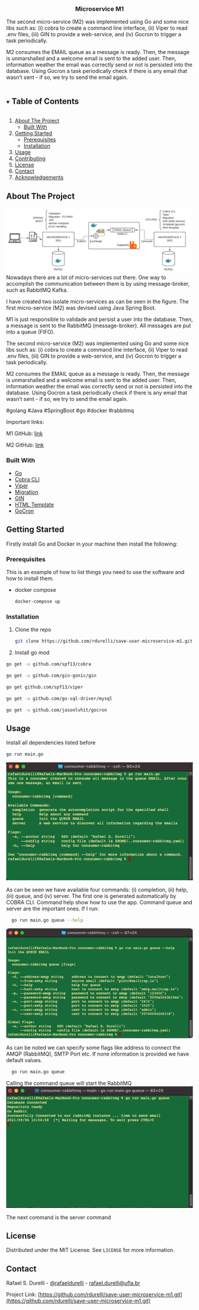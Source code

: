 





<p align="center">
  

<h3 align="center">Microservice M1</h3>

The second micro-service (M2) was implemented using Go and some nice libs such as: (i) cobra to create a command line interface, (ii) Viper to read .env files, (iii) GIN to provide a web-service, and (iv) Gocron to trigger a task periodically. 

M2 consumes the EMAIL queue as a message is ready. Then, the message is unmarshalled and a welcome email is sent to the added user. Then, information weather the email was correctly send or not is persisted into the database. Using Gocron a task periodically check if there is any email that wasn’t sent - if so, we try to send the email again.

</p>



<!-- TABLE OF CONTENTS -->
<details open="open">
  <summary><h2 style="display: inline-block">Table of Contents</h2></summary>
  <ol>
    <li>
      <a href="#about-the-project">About The Project</a>
      <ul>
        <li><a href="#built-with">Built With</a></li>
      </ul>
    </li>
    <li>
      <a href="#getting-started">Getting Started</a>
      <ul>
        <li><a href="#prerequisites">Prerequisites</a></li>
        <li><a href="#installation">Installation</a></li>
      </ul>
    </li>
    <li><a href="#usage">Usage</a></li>
    <li><a href="#contributing">Contributing</a></li>
    <li><a href="#license">License</a></li>
    <li><a href="#contact">Contact</a></li>
    <li><a href="#acknowledgements">Acknowledgements</a></li>
  </ol>
</details>




<!-- ABOUT THE PROJECT -->
## About The Project
![alt text](https://github.com/rdurelli/save-user-microservice-m1/blob/main/image/arch.png?raw=true)
Nowadays there are a lot of micro-services out there. One way to accomplish the communication between them is by using message-broker, such as RabbitMQ Kafka.

I have created two isolate micro-services as can be seen in the figure. The first micro-service (M2) was devised using Java Spring Boot.

M1 is just responsible to validade and persist a user into the database. Then, a message is sent to the RabbitMQ (message-broker). All messages are put into a queue (FIFO).

The second micro-service (M2) was implemented using Go and some nice libs such as: (i) cobra to create a command line interface, (ii) Viper to read .env files, (iii) GIN to provide a web-service, and (iv) Gocron to trigger a task periodically.

M2 consumes the EMAIL queue as a message is ready. Then, the message is unmarshalled and a welcome email is sent to the added user. Then, information weather the email was correctly send or not is persisted into the database. Using Gocron a task periodically check if there is any email that wasn’t sent - if so, we try to send the email again.

#golang #Java #SpringBoot #go #docker #rabbitmq

Important links:

M1 GitHub: [link](https://github.com/rdurelli/save-user-microservice-m1.git)

M2 GitHub: [link](https://github.com/rdurelli/consumer-microservice-m2.git)


### Built With

* [Go](https://golang.org/)
* [Cobra CLI]()
* [Viper]()
* [Migration]()
* [GIN]()
* [HTML Template]()
* [GoCron]()




<!-- GETTING STARTED -->
## Getting Started

Firstly install Go and Docker in your machine then install the following:

### Prerequisites

This is an example of how to list things you need to use the software and how to install them.
* docker compose
  ```sh
  docker-compose up 
  ```

### Installation

1. Clone the repo
   ```sh
   git clone https://github.com/rdurelli/save-user-microservice-m1.git
   ```
2. Install go mod
  ```sh
  go get -u github.com/spf13/cobra
  ```
  ```sh
  go get -u github.com/gin-gonic/gin
  ```
  ```sh
  go get github.com/spf13/viper
  ```
  ```sh
  go get -u github.com/go-sql-driver/mysql
  ```
  ```sh
  go get -u github.com/jasonlvhit/gocron
  ```




<!-- USAGE EXAMPLES -->
## Usage

Install all dependencies listed before

  ```sh
  go run main.go
  ```
![alt text](https://github.com/rdurelli/consumer-microservice-m2/blob/main/image/terminal.png?raw=true)

As can be seen we have available four commands: (i) completion, (ii) help, (iii) queue, and (iv) server. The first one is generated automatically by COBRA CLI. Command help show how to use the app. Command queue and server are the important ones. If I run:
```sh
  go run main.go queue --help
  ```
![alt text](https://github.com/rdurelli/consumer-microservice-m2/blob/main/image/terminal2.png?raw=true)

As can be noted we can specify some flags like address to connect the AMQP (RabbitMQ), SMTP Port etc. If none information is provided we have default values.
```sh
  go run main.go queue 
  ```
Calling the command queue will start the RabbitMQ
![alt text](https://github.com/rdurelli/consumer-microservice-m2/blob/main/image/terminal3.png?raw=true)

The next command is the server command

<!-- LICENSE -->
## License

Distributed under the MIT License. See `LICENSE` for more information.



<!-- CONTACT -->
## Contact

Rafael S. Durelli - [@rafaeldurelli](https://twitter.com/rafaeldurelli) - rafael.durelli@ufla.br

Project Link: [https://github.com/rdurelli/save-user-microservice-m1.git](https://github.com/rdurelli/save-user-microservice-m1.git)

